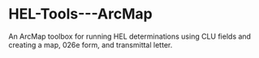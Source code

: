 # HEL-Tools---ArcMap
An ArcMap toolbox for running HEL determinations using CLU fields and creating a map, 026e form, and transmittal letter.

